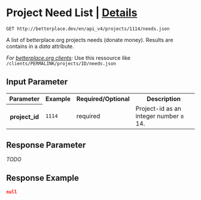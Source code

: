 
# Project Need List | [Details](need_details.md)

```nginx
GET http://betterplace.dev/en/api_v4/projects/1114/needs.json
```

A list of betterplace.org projects needs (donate money).
Results are contains in a *data* attribute.

*For [betterplace.org clients](README.md#client-api):*
Use this ressource like `/clients/PERMALINK/projects/ID/needs.json`


## Input Parameter

<table>
  <tr>
    <th>Parameter</th>
    <th>Example</th>
    <th>Required/Optional</th>
    <th>Description</th>
  </tr>
  <tr>
    <th>project_id</th>
    <td><code>1114</code></td>
    <td>required</td>
    <td>Project-id as an integer number ≥ 14.</td>
  </tr>
</table>

## Response Parameter

*TODO*

## Response Example

```json
null
```

